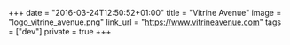 +++
date = "2016-03-24T12:50:52+01:00"
title = "Vitrine Avenue"
image = "logo_vitrine_avenue.png"
link_url = "https://www.vitrineavenue.com"
tags = ["dev"]
private = true
+++

